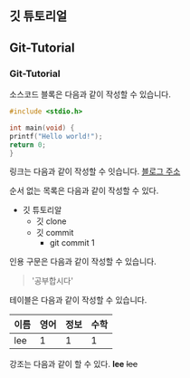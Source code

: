 ## 깃 튜토리얼
## Git-Tutorial

### Git-Tutorial

소스코드 블록은 다음과 같이 작성할 수 있습니다.

```c
#include <stdio.h>

int main(void) {
printf("Hello world!");
return 0;
}

```

링크는 다음과 같이 작성할 수 잇습니다.
[블로그 주소](https://www.google.com)

순서 없는 목록은 다음과 같이 작성할 수 있다.

* 깃 튜토리알
  * 깃 clone
  * 깃 commit
    * git commit 1
    
인용 구문은 다음과 같이 작성할 수 있습니다.

> '공부합시다'

테이블은 다음과 같이 작성할 수 있습니다.

이름|영어|정보|수학
---|---|---|---|
lee|1|1|1|

강조는 다음과 같이 할 수 있다.
**lee**   ~~lee~~


